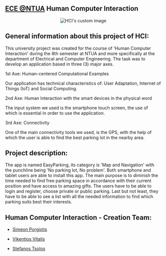 ## [ECE @NTUA](https://www.ece.ntua.gr/en/undergraduate/info) Human Computer Interaction

<p align="center">
  <img src="https://user-images.githubusercontent.com/62433719/148810083-72fe5303-d07d-43e7-9172-02e38c8771f0.png" alt="HCI's custom image"/>
</p>

## General information about this project of HCI:
This university project was created for the course of 'Human Computer Interaction' during the 8th semester at ΝΤUA and more specifically at the department of Electrical and Computer Engineering. The task was to develop an application based in three (3) major axes. 

1st Axe: Human-centered Computational Examples

Our application has technical characteristics of: User Adaptation, Internet of Things (IoT) and Social Computing.

2nd Axe: Human Interaction with the smart devices in the physical word

The input system we used is the smartphone touch screen, the use of which is essential in order to use the application.

3rd Axe: Connectivity

One of the main connectivity tools we used, is the GPS, with the help of which the user is able to find the best parking lot in the nearby area.

## Project description:
The app is named EasyParking, its category is 'Map and Navigation' with the punchline being 'No parking lot, No problem'. 
Both smartphone and tablet users are able to install this app. The main purpose is to diminish the time needed to find free parking space in accordance with their current position and have access to amazing gifts. The users have to be able to login and register, choose private or public parking. Last but not least, they have to be able to see a list with all the needed information to find which parking suits best their interests.  

## Human Computer Interaction - Creation Team:

- [Simeon Porgiotis](https://github.com/el18053)

- [Vikentios Vitalis](https://github.com/VikentiosVitalis)

- [Stefanos Tsolos](https://github.com/stefanostsolos)

